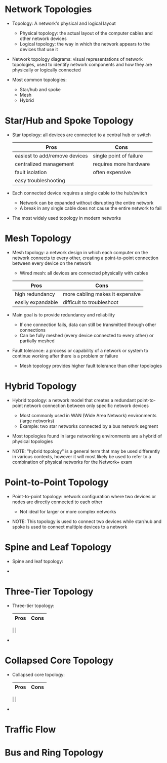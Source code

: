 # Network Topologies
- Topology: A network's physical and logical layout
    - Physical topology: the actual layout of the computer cables and other network devices
    - Logical topology: the way in which the network appears to the devices that use it

- Network topology diagrams: visual representations of network topologies, used to identify network components and how they are physically or logically connected

- Most common topologies:
    - Star/hub and spoke
    - Mesh
    - Hybrid

# Star/Hub and Spoke Topology
- Star topology: all devices are connected to a central hub or switch

    | Pros                          | Cons                    |
    |-------------------------------|-------------------------|
    | easiest to add/remove devices | single point of failure |
    | centralized management        | requires more hardware  |
    | fault isolation               | often expensive         |
    | easy troubleshooting          |                         |

- Each connected device requires a single cable to the hub/switch
    - Network can be expanded without disrupting the entire network
    - A break in any single cable does not cause the entire network to fail

- The most widely used topology in modern networks

# Mesh Topology
- Mesh topology: a network design in which each computer on the network connects to every other, creating a point-to-point connection between every device on the network
    - Wired mesh: all devices are connected physically with cables

    | Pros              | Cons                            |
    |-------------------|---------------------------------|
    | high redundancy   | more cabling makes it expensive |
    | easily expandable | difficult to troubleshoot       |

- Main goal is to provide redundancy and reliability
    - If one connection fails, data can still be transmitted through other connections
    - Can be fully meshed (every device connected to every other) or partially meshed

- Fault tolerance: a process or capability of a network or system to continue working after there is a problem or failure
    - Mesh topology provides higher fault tolerance than other topologies

# Hybrid Topology
- Hybrid topology: a network model that creates a redundant point-to-point network connection between only specific network devices
    - Most commonly used in WAN (Wide Area Network) environments (large networks)
    - Example: two star networks connected by a bus network segment

- Most topologies found in large networking environments are a hybrid of physical topologies

- NOTE: "hybrid topology" is a general term that may be used differently in various contexts, however it will most likely be used to refer to a combination of physical networks for the Network+ exam

# Point-to-Point Topology
- Point-to-point topology: network configuration where two devices or nodes are directly connected to each other
    - Not ideal for larger or more complex networks

- NOTE: This topology is used to connect two devices while star/hub and spoke is used to connect multiple devices to a network

# Spine and Leaf Topology
- Spine and leaf topology: 

- 

# Three-Tier Topology
- Three-tier topology: 

    | Pros                | Cons                  |
    |---------------------|-----------------------|
    |
    |

-

# Collapsed Core Topology
- Collapsed core topology: 

    | Pros                | Cons                  |
    |---------------------|-----------------------|
    |
    |

- 

# Traffic Flow


# Bus and Ring Topology


